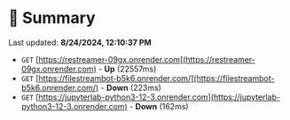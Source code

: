 # 📖 Summary
Last updated: **8/24/2024, 12:10:37 PM**

- `GET` [https://restreamer-09gx.onrender.com](https://restreamer-09gx.onrender.com) - **Up** (22557ms)
- `GET` [https://filestreambot-b5k6.onrender.com/](https://filestreambot-b5k6.onrender.com/) - **Down** (223ms)
- `GET` [https://jupyterlab-python3-12-3.onrender.com](https://jupyterlab-python3-12-3.onrender.com) - **Down** (162ms)
